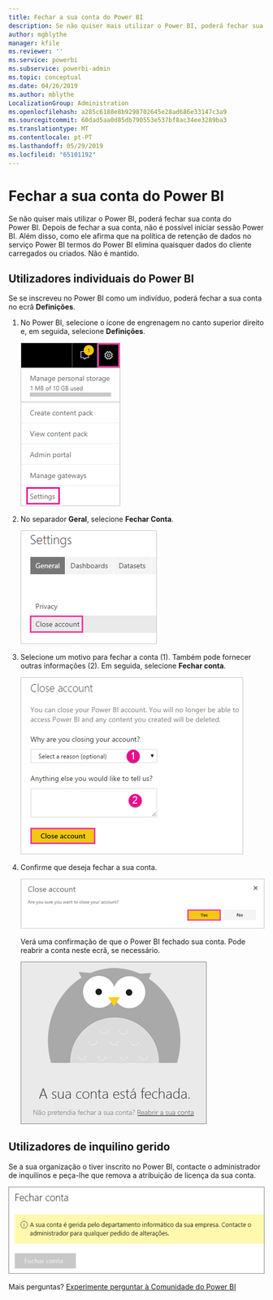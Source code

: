 ```yaml
---
title: Fechar a sua conta do Power BI
description: Se não quiser mais utilizar o Power BI, poderá fechar sua conta do Power BI.
author: mgblythe
manager: kfile
ms.reviewer: ''
ms.service: powerbi
ms.subservice: powerbi-admin
ms.topic: conceptual
ms.date: 04/26/2019
ms.author: mblythe
LocalizationGroup: Administration
ms.openlocfilehash: a285c6188e8b9298702645e28ad686e33147c3a9
ms.sourcegitcommit: 60dad5aa0d85db790553e537bf8ac34ee3289ba3
ms.translationtype: MT
ms.contentlocale: pt-PT
ms.lasthandoff: 05/29/2019
ms.locfileid: "65101192"
---
```

# <a name="close-your-power-bi-account"></a>Fechar a sua conta do Power BI

Se não quiser mais utilizar o Power BI, poderá fechar sua conta do Power BI.  Depois de fechar a sua conta, não é possível iniciar sessão Power BI. Além disso, como ele afirma que na política de retenção de dados no serviço Power BI termos do Power BI elimina quaisquer dados do cliente carregados ou criados. Não é mantido.

## <a name="individual-power-bi-users"></a>Utilizadores individuais do Power BI

Se se inscreveu no Power BI como um indivíduo, poderá fechar a sua conta no ecrã **Definições**.

1. No Power BI, selecione o ícone de engrenagem no canto superior direito e, em seguida, selecione **Definições**.

    ![Captura de ecrã do canto superior direito da interface do Usuário com o ícone de engrenagem e a opção de definições descritas.](media/service-admin-closing-your-account/close-account-settings.png)

1. No separador **Geral**, selecione **Fechar Conta**.

    ![Captura de ecrã do canto superior esquerdo da página de definições com a opção de fechar conta chamado.](media/service-admin-closing-your-account/close-account-settings-2.png)

1. Selecione um motivo para fechar a conta (1). Também pode fornecer outras informações (2). Em seguida, selecione **Fechar conta**.

    ![Captura de ecrã da caixa de diálogo Fechar conta com a opção de fechar conta chamado.](media/service-admin-closing-your-account/close-account-settings-3.png)

1. Confirme que deseja fechar a sua conta.

    ![Captura de ecrã da caixa de diálogo de confirmação de fechar a conta com a opção Sim chamado.](media/service-admin-closing-your-account/close-account-settings-4.png)

    Verá uma confirmação de que o Power BI fechado sua conta. Pode reabrir a conta neste ecrã, se necessário.

    ![Captura de ecrã após a sua conta está fechada caixa de diálogo.](media/service-admin-closing-your-account/close-account-settings-5.png)

## <a name="managed-tenant-users"></a>Utilizadores de inquilino gerido

Se a sua organização o tiver inscrito no Power BI, contacte o administrador de inquilinos e peça-lhe que remova a atribuição de licença da sua conta.

![Conta fechada gerida](media/service-admin-closing-your-account/close-account-managed.png)

Mais perguntas? [Experimente perguntar à Comunidade do Power BI](http://community.powerbi.com/)
